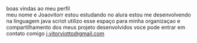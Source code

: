 boas vindas ao meu perfil                
meu nome e Joaovitorr
estou estudando no alura
estou me desenvolvendo na linguagem java scriot
utilizo esse espaço para minha organizaçao e compartilhamento dos meus projeto desenvolvidos
voce pode entrar em contato comigo 
j.vitorviotto@gmail.com
